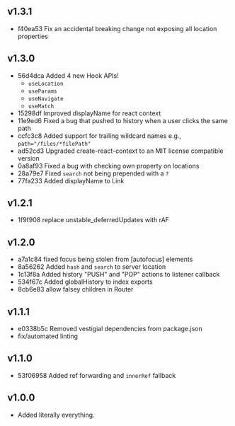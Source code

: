 ## v1.3.1

- f40ea53 Fix an accidental breaking change not exposing all location properties

## v1.3.0

- 56d4dca Added 4 new Hook APIs!
  - `useLocation`
  - `useParams`
  - `useNavigate`
  - `useMatch`
- 15298df Improved displayName for react context
- 11e9ed6 Fixed a bug that pushed to history when a user clicks the same path
- ccfc3c8 Added support for trailing wildcard names e.g., `path="/files/*filePath"`
- ad52cd3 Upgraded create-react-context to an MIT license compatible version
- 0a8af93 Fixed a bug with checking own property on locations
- 28a79e7 Fixed `search` not being prepended with a `?`
- 77fa233 Added displayName to Link

## v1.2.1

- 1f9f908 replace unstable_deferredUpdates with rAF

## v1.2.0

- a7a1c84 fixed focus being stolen from [autofocus] elements
- 8a56262 Added `hash` and `search` to server location
- 1c13f8a Added history "PUSH" and "POP" actions to listener callback
- 534f67c Added globalHistory to index exports
- 8cb6e83 allow falsey children in Router

## v1.1.1

- e0338b5c Removed vestigial dependencies from package.json
- fix/automated linting

## v1.1.0

- 53f06958 Added ref forwarding and `innerRef` fallback

## v1.0.0

- Added literally everything.
